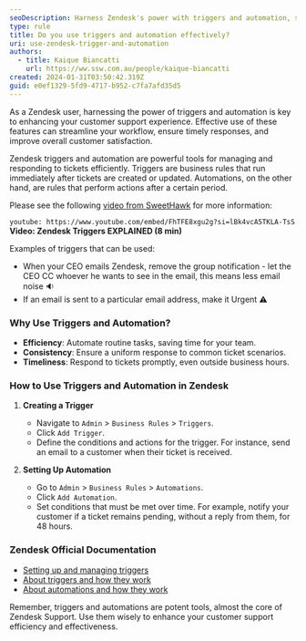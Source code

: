 ```yaml
---
seoDescription: Harness Zendesk's power with triggers and automation, streamlining your workflow and improving customer satisfaction.
type: rule
title: Do you use triggers and automation effectively?
uri: use-zendesk-trigger-and-automation
authors:
  - title: Kaique Biancatti
    url: https://ww.ssw.com.au/people/kaique-biancatti
created: 2024-01-31T03:50:42.319Z
guid: e0ef1329-5fd9-4717-b952-c7fa7afd35d5
---
```


As a Zendesk user, harnessing the power of triggers and automation is key to enhancing your customer support experience. Effective use of these features can streamline your workflow, ensure timely responses, and improve overall customer satisfaction.

<!--endintro-->

Zendesk triggers and automation are powerful tools for managing and responding to tickets efficiently. Triggers are business rules that run immediately after tickets are created or updated. Automations, on the other hand, are rules that perform actions after a certain period.

Please see the following [video from SweetHawk](https://www.youtube.com/watch?v=FhTFE8xgu2g) for more information:

`youtube: https://www.youtube.com/embed/FhTFE8xgu2g?si=lBk4vcA5TKLA-TsS`
**Video: Zendesk Triggers EXPLAINED (8 min)**

Examples of triggers that can be used:

- When your CEO emails Zendesk, remove the group notification - let the CEO CC whoever he wants to see in the email, this means less email noise 🔉
- If an email is sent to a particular email address, make it Urgent ⚠️

### Why Use Triggers and Automation?

- **Efficiency**: Automate routine tasks, saving time for your team.
- **Consistency**: Ensure a uniform response to common ticket scenarios.
- **Timeliness**: Respond to tickets promptly, even outside business hours.

### How to Use Triggers and Automation in Zendesk

1. **Creating a Trigger**

   - Navigate to `Admin` > `Business Rules` > `Triggers`.
   - Click `Add Trigger`.
   - Define the conditions and actions for the trigger. For instance, send an email to a customer when their ticket is received.

2. **Setting Up Automation**

   - Go to `Admin` > `Business Rules` > `Automations`.
   - Click `Add Automation`.
   - Set conditions that must be met over time. For example, notify your customer if a ticket remains pending, without a reply from them, for 48 hours.

### Zendesk Official Documentation

- [Setting up and managing triggers](https://support.zendesk.com/hc/en-us/articles/203662106)
- [About triggers and how they work](https://support.zendesk.com/hc/en-us/articles/4408822236058-About-triggers-and-how-they-work)
- [About automations and how they work](https://support.zendesk.com/hc/en-us/articles/4408832701850-About-automations-and-how-they-work)

Remember, triggers and automations are potent tools, almost the core of Zendesk Support. Use them wisely to enhance your customer support efficiency and effectiveness.
